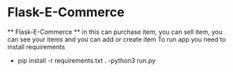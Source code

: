 # Flask-E-Commerce
** Flask-E-Commerce **
in this can purchase item, you can sell item, you can see your items and you can add or create item
To run app you need to install requirements
- pip install -r requirements.txt .
-python3 run.py
